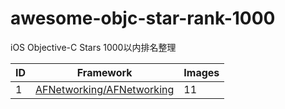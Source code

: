 # awesome-objc-star-rank-1000

iOS Objective-C Stars 1000以内排名整理

|ID|Framework|Images|
|---|---|---|
|1|[AFNetworking/AFNetworking](https://www.github.com/AFNetworking/AFNetworking)|11
